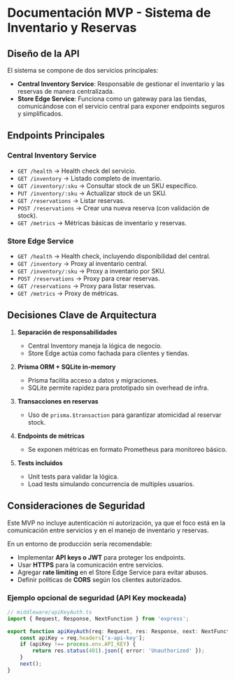 # Documentación MVP - Sistema de Inventario y Reservas

## Diseño de la API

El sistema se compone de dos servicios principales:

-   **Central Inventory Service**: Responsable de gestionar el inventario y las reservas de manera centralizada.
-   **Store Edge Service**: Funciona como un gateway para las tiendas, comunicándose con el servicio central para exponer endpoints seguros y simplificados.

## Endpoints Principales

### Central Inventory Service

-   `GET /health` → Health check del servicio.
-   `GET /inventory` → Listado completo de inventario.
-   `GET /inventory/:sku` → Consultar stock de un SKU específico.
-   `PUT /inventory/:sku` → Actualizar stock de un SKU.
-   `GET /reservations` → Listar reservas.
-   `POST /reservations` → Crear una nueva reserva (con validación de stock).
-   `GET /metrics` → Métricas básicas de inventario y reservas.

### Store Edge Service

-   `GET /health` → Health check, incluyendo disponibilidad del central.
-   `GET /inventory` → Proxy al inventario central.
-   `GET /inventory/:sku` → Proxy a inventario por SKU.
-   `POST /reservations` → Proxy para crear reservas.
-   `GET /reservations` → Proxy para listar reservas.
-   `GET /metrics` → Proxy de métricas.

## Decisiones Clave de Arquitectura

1. **Separación de responsabilidades**

    - Central Inventory maneja la lógica de negocio.
    - Store Edge actúa como fachada para clientes y tiendas.

2. **Prisma ORM + SQLite in-memory**

    - Prisma facilita acceso a datos y migraciones.
    - SQLite permite rapidez para prototipado sin overhead de infra.

3. **Transacciones en reservas**

    - Uso de `prisma.$transaction` para garantizar atomicidad al reservar stock.

4. **Endpoints de métricas**

    - Se exponen métricas en formato Prometheus para monitoreo básico.

5. **Tests incluidos**
    - Unit tests para validar la lógica.
    - Load tests simulando concurrencia de multiples usuarios.

## Consideraciones de Seguridad

Este MVP no incluye autenticación ni autorización, ya que el foco está en la comunicación entre servicios y en el manejo de inventario y reservas.

En un entorno de producción sería recomendable:

-   Implementar **API keys o JWT** para proteger los endpoints.
-   Usar **HTTPS** para la comunicación entre servicios.
-   Agregar **rate limiting** en el Store Edge Service para evitar abusos.
-   Definir políticas de **CORS** según los clientes autorizados.

### Ejemplo opcional de seguridad (API Key mockeada)

```ts
// middleware/apiKeyAuth.ts
import { Request, Response, NextFunction } from 'express';

export function apiKeyAuth(req: Request, res: Response, next: NextFunction) {
    const apiKey = req.headers['x-api-key'];
    if (apiKey !== process.env.API_KEY) {
        return res.status(401).json({ error: 'Unauthorized' });
    }
    next();
}
```
